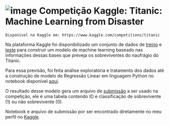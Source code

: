 # ![image](https://user-images.githubusercontent.com/131414411/233741485-4643d7cf-47b8-4e96-8c58-0f04934e71ce.png) Competição Kaggle: Titanic: Machine Learning from Disaster 

`Disponível no Kaggle em: https://www.kaggle.com/competitions/titanic`

Na plataforma Kaggle foi disponibilizado um conjunto de dados de [treino](https://github.com/anaclfortunato/Kaggle/blob/main/titanic_regressao_logistica/train.csv) e [teste](https://github.com/anaclfortunato/Kaggle/blob/main/titanic_regressao_logistica/test.csv) para construir um modelo de machine learning 
baseado nas informações dessas bases que preveja os sobreviventes do naufrágio do Titanic. 

Para essa previsão, foi feita análise exploratória e tratamento dos dados até a construção de modelo de Regressão Linear em linguagem Python no
notebook disponível [aqui](https://github.com/anaclfortunato/Kaggle/blob/main/titanic_regressao_logistica/notebook_titanic.ipynb). 

O resultado desse modelo gera um arquivo de [submissão](https://github.com/anaclfortunato/Kaggle/blob/main/titanic_regressao_logistica/submission_lr.csv) a ser usado na competição, ele é uma tabela contendo ID e classificação de sobrevivente (1) ou não sobrevivente (0).

Notebook e arquivo de submissão por ser encontrado diretamente no meu perfil no [Kaggle](https://www.kaggle.com/code/anaalucca/titanic-com-regressao-logistica).
